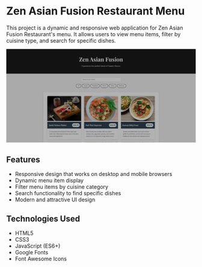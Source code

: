 # Zen Asian Fusion Restaurant Menu

This project is a dynamic and responsive web application for Zen Asian Fusion Restaurant's menu. It allows users to view menu items, filter by cuisine type, and search for specific dishes.

<div align="center">
  <img src="public/screenshot.png" alt="Zen Asian Fusion Restaurant Menu Screenshot" width="600">
</div>

## Features

- Responsive design that works on desktop and mobile browsers
- Dynamic menu item display
- Filter menu items by cuisine category
- Search functionality to find specific dishes
- Modern and attractive UI design

## Technologies Used

- HTML5
- CSS3
- JavaScript (ES6+)
- Google Fonts
- Font Awesome Icons